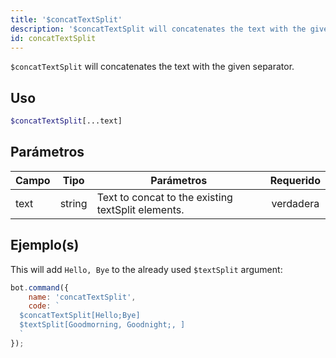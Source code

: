 ```yaml
---
title: '$concatTextSplit'
description: '$concatTextSplit will concatenates the text with the given separator.'
id: concatTextSplit
---
```


`$concatTextSplit` will concatenates the text with the given separator.

## Uso

```php
$concatTextSplit[...text]
```

## Parámetros

| Campo | Tipo   | Parámetros                                         | Requerido |
| ----- | ------ | -------------------------------------------------- |:---------:|
| text  | string | Text to concat to the existing textSplit elements. | verdadera |

## Ejemplo(s)

This will add `Hello, Bye` to the already used `$textSplit` argument:

```javascript
bot.command({
    name: 'concatTextSplit',
    code: `
  $concatTextSplit[Hello;Bye]
  $textSplit[Goodmorning, Goodnight;, ]
  `
});
```

